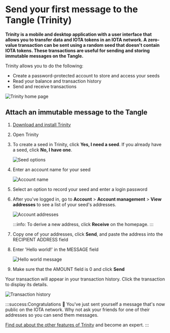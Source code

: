 # Send your first message to the Tangle (Trinity)

**Trinity is a mobile and desktop application with a user interface that allows you to transfer data and IOTA tokens in an IOTA network. A zero-value transaction can be sent using a random seed that doesn't contain IOTA tokens. These transactions are useful for sending and storing immutable messages on the Tangle.**

Trinity allows you to do the following:

* Create a password-protected account to store and access your seeds
* Read your balance and transaction history
* Send and receive transactions

![Trinity home page](../images/trinity-home.jpg)

## Attach an immutable message to the Tangle

1. [Download and install Trinity](https://trinity.iota.org/)

2. Open Trinity

3. To create a seed in Trinity, click **Yes, I need a seed**. If you already have a seed, click **No, I have one**.

    ![Seed options](../images/trinity-seed.png)

4. Enter an account name for your seed

    ![Account name](../images/trinity-account-name.png)

5. Select an option to record your seed and enter a login password

6. After you've logged in, go to **Account** > **Account management** > **View addresses** to see a list of your seed's addresses.

    ![Account addresses](../images/trinity-view-addresses.png)
    
    :::info:
    To derive a new address, click **Receive** on the homepage.
    :::
    
7. Copy one of your addresses, click **Send**, and paste the address into the RECIPIENT ADDRESS field

8. Enter 'Hello world!' in the MESSAGE field

    ![Hello world message](../images/trinity-hello-world.png)

9. Make sure that the AMOUNT field is 0 and click **Send**

Your transaction will appear in your transaction history. Click the transaction to display its details.

![Transaction history](../images/trinity-receive-message.png)

:::success:Congratulations :tada:
You've just sent yourself a message that's now public on the IOTA network. Why not ask your friends for one of their addresses so you can send them messages.

[Find out about the other features of Trinity](root://wallets/0.1/trinity/introduction/overview.md) and become an expert.
:::
